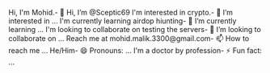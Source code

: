 Hi, I'm Mohid.- 👋 Hi, I’m @Sceptic69
I'm interested in crypto.- 👀 I’m interested in ...
I'm currently learning airdop hiunting- 🌱 I’m currently learning ...
I'm looking to collaborate on testing the servers- 💞️ I’m looking to collaborate on ...
Reach me at mohid.malik.3300@gmail.com- 📫 How to reach me ...
He/Him- 😄 Pronouns: ...
I'm a doctor by profession- ⚡ Fun fact: ...

<!---
Sceptic69/Sceptic69 is a ✨ special ✨ repository because its `README.md` (this file) appears on your GitHub profile.
You can click the Preview link to take a look at your changes.
--->
